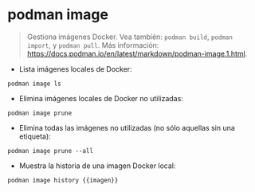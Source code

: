 # podman image

> Gestiona imágenes Docker.
> Vea también: `podman build`, `podman import`, y `podman pull`.
> Más información: <https://docs.podman.io/en/latest/markdown/podman-image.1.html>.

- Lista imágenes locales de Docker:

`podman image ls`

- Elimina imágenes locales de Docker no utilizadas:

`podman image prune`

- Elimina todas las imágenes no utilizadas (no sólo aquellas sin una etiqueta):

`podman image prune --all`

- Muestra la historia de una imagen Docker local:

`podman image history {{imagen}}`
